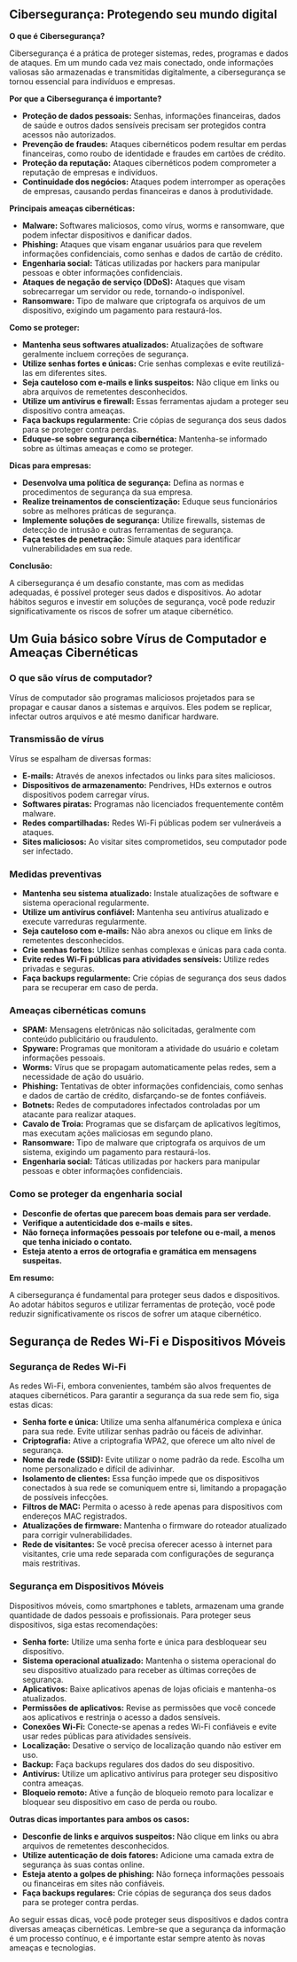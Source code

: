 ## Cibersegurança: Protegendo seu mundo digital

**O que é Cibersegurança?**

Cibersegurança é a prática de proteger sistemas, redes, programas e dados de ataques. Em um mundo cada vez mais conectado, onde informações valiosas são armazenadas e transmitidas digitalmente, a cibersegurança se tornou essencial para indivíduos e empresas.

**Por que a Cibersegurança é importante?**

* **Proteção de dados pessoais:** Senhas, informações financeiras, dados de saúde e outros dados sensíveis precisam ser protegidos contra acessos não autorizados.
* **Prevenção de fraudes:** Ataques cibernéticos podem resultar em perdas financeiras, como roubo de identidade e fraudes em cartões de crédito.
* **Proteção da reputação:** Ataques cibernéticos podem comprometer a reputação de empresas e indivíduos.
* **Continuidade dos negócios:** Ataques podem interromper as operações de empresas, causando perdas financeiras e danos à produtividade.

**Principais ameaças cibernéticas:**

* **Malware:** Softwares maliciosos, como vírus, worms e ransomware, que podem infectar dispositivos e danificar dados.
* **Phishing:** Ataques que visam enganar usuários para que revelem informações confidenciais, como senhas e dados de cartão de crédito.
* **Engenharia social:** Táticas utilizadas por hackers para manipular pessoas e obter informações confidenciais.
* **Ataques de negação de serviço (DDoS):** Ataques que visam sobrecarregar um servidor ou rede, tornando-o indisponível.
* **Ransomware:** Tipo de malware que criptografa os arquivos de um dispositivo, exigindo um pagamento para restaurá-los.

**Como se proteger:**

* **Mantenha seus softwares atualizados:** Atualizações de software geralmente incluem correções de segurança.
* **Utilize senhas fortes e únicas:** Crie senhas complexas e evite reutilizá-las em diferentes sites.
* **Seja cauteloso com e-mails e links suspeitos:** Não clique em links ou abra arquivos de remetentes desconhecidos.
* **Utilize um antivírus e firewall:** Essas ferramentas ajudam a proteger seu dispositivo contra ameaças.
* **Faça backups regularmente:** Crie cópias de segurança dos seus dados para se proteger contra perdas.
* **Eduque-se sobre segurança cibernética:** Mantenha-se informado sobre as últimas ameaças e como se proteger.

**Dicas para empresas:**

* **Desenvolva uma política de segurança:** Defina as normas e procedimentos de segurança da sua empresa.
* **Realize treinamentos de conscientização:** Eduque seus funcionários sobre as melhores práticas de segurança.
* **Implemente soluções de segurança:** Utilize firewalls, sistemas de detecção de intrusão e outras ferramentas de segurança.
* **Faça testes de penetração:** Simule ataques para identificar vulnerabilidades em sua rede.

**Conclusão:**

A cibersegurança é um desafio constante, mas com as medidas adequadas, é possível proteger seus dados e dispositivos. Ao adotar hábitos seguros e investir em soluções de segurança, você pode reduzir significativamente os riscos de sofrer um ataque cibernético.

## Um Guia básico sobre Vírus de Computador e Ameaças Cibernéticas

### O que são vírus de computador?
Vírus de computador são programas maliciosos projetados para se propagar e causar danos a sistemas e arquivos. Eles podem se replicar, infectar outros arquivos e até mesmo danificar hardware.

### Transmissão de vírus
Vírus se espalham de diversas formas:

* **E-mails:** Através de anexos infectados ou links para sites maliciosos.
* **Dispositivos de armazenamento:** Pendrives, HDs externos e outros dispositivos podem carregar vírus.
* **Softwares piratas:** Programas não licenciados frequentemente contêm malware.
* **Redes compartilhadas:** Redes Wi-Fi públicas podem ser vulneráveis a ataques.
* **Sites maliciosos:** Ao visitar sites comprometidos, seu computador pode ser infectado.

### Medidas preventivas
* **Mantenha seu sistema atualizado:** Instale atualizações de software e sistema operacional regularmente.
* **Utilize um antivírus confiável:** Mantenha seu antivírus atualizado e execute varreduras regularmente.
* **Seja cauteloso com e-mails:** Não abra anexos ou clique em links de remetentes desconhecidos.
* **Crie senhas fortes:** Utilize senhas complexas e únicas para cada conta.
* **Evite redes Wi-Fi públicas para atividades sensíveis:** Utilize redes privadas e seguras.
* **Faça backups regularmente:** Crie cópias de segurança dos seus dados para se recuperar em caso de perda.

### Ameaças cibernéticas comuns

* **SPAM:** Mensagens eletrônicas não solicitadas, geralmente com conteúdo publicitário ou fraudulento.
* **Spyware:** Programas que monitoram a atividade do usuário e coletam informações pessoais.
* **Worms:** Vírus que se propagam automaticamente pelas redes, sem a necessidade de ação do usuário.
* **Phishing:** Tentativas de obter informações confidenciais, como senhas e dados de cartão de crédito, disfarçando-se de fontes confiáveis.
* **Botnets:** Redes de computadores infectados controladas por um atacante para realizar ataques.
* **Cavalo de Troia:** Programas que se disfarçam de aplicativos legítimos, mas executam ações maliciosas em segundo plano.
* **Ransomware:** Tipo de malware que criptografa os arquivos de um sistema, exigindo um pagamento para restaurá-los.
* **Engenharia social:** Táticas utilizadas por hackers para manipular pessoas e obter informações confidenciais.

### Como se proteger da engenharia social
* **Desconfie de ofertas que parecem boas demais para ser verdade.**
* **Verifique a autenticidade dos e-mails e sites.**
* **Não forneça informações pessoais por telefone ou e-mail, a menos que tenha iniciado o contato.**
* **Esteja atento a erros de ortografia e gramática em mensagens suspeitas.**

**Em resumo:**

A cibersegurança é fundamental para proteger seus dados e dispositivos. Ao adotar hábitos seguros e utilizar ferramentas de proteção, você pode reduzir significativamente os riscos de sofrer um ataque cibernético.

## Segurança de Redes Wi-Fi e Dispositivos Móveis

### Segurança de Redes Wi-Fi

As redes Wi-Fi, embora convenientes, também são alvos frequentes de ataques cibernéticos. Para garantir a segurança da sua rede sem fio, siga estas dicas:

* **Senha forte e única:** Utilize uma senha alfanumérica complexa e única para sua rede. Evite utilizar senhas padrão ou fáceis de adivinhar.
* **Criptografia:** Ative a criptografia WPA2, que oferece um alto nível de segurança.
* **Nome da rede (SSID):** Evite utilizar o nome padrão da rede. Escolha um nome personalizado e difícil de adivinhar.
* **Isolamento de clientes:** Essa função impede que os dispositivos conectados à sua rede se comuniquem entre si, limitando a propagação de possíveis infecções.
* **Filtros de MAC:** Permita o acesso à rede apenas para dispositivos com endereços MAC registrados.
* **Atualizações de firmware:** Mantenha o firmware do roteador atualizado para corrigir vulnerabilidades.
* **Rede de visitantes:** Se você precisa oferecer acesso à internet para visitantes, crie uma rede separada com configurações de segurança mais restritivas.

### Segurança em Dispositivos Móveis

Dispositivos móveis, como smartphones e tablets, armazenam uma grande quantidade de dados pessoais e profissionais. Para proteger seus dispositivos, siga estas recomendações:

* **Senha forte:** Utilize uma senha forte e única para desbloquear seu dispositivo.
* **Sistema operacional atualizado:** Mantenha o sistema operacional do seu dispositivo atualizado para receber as últimas correções de segurança.
* **Aplicativos:** Baixe aplicativos apenas de lojas oficiais e mantenha-os atualizados.
* **Permissões de aplicativos:** Revise as permissões que você concede aos aplicativos e restrinja o acesso a dados sensíveis.
* **Conexões Wi-Fi:** Conecte-se apenas a redes Wi-Fi confiáveis e evite usar redes públicas para atividades sensíveis.
* **Localização:** Desative o serviço de localização quando não estiver em uso.
* **Backup:** Faça backups regulares dos dados do seu dispositivo.
* **Antivírus:** Utilize um aplicativo antivírus para proteger seu dispositivo contra ameaças.
* **Bloqueio remoto:** Ative a função de bloqueio remoto para localizar e bloquear seu dispositivo em caso de perda ou roubo.

**Outras dicas importantes para ambos os casos:**

* **Desconfie de links e arquivos suspeitos:** Não clique em links ou abra arquivos de remetentes desconhecidos.
* **Utilize autenticação de dois fatores:** Adicione uma camada extra de segurança às suas contas online.
* **Esteja atento a golpes de phishing:** Não forneça informações pessoais ou financeiras em sites não confiáveis.
* **Faça backups regulares:** Crie cópias de segurança dos seus dados para se proteger contra perdas.

Ao seguir essas dicas, você pode proteger seus dispositivos e dados contra diversas ameaças cibernéticas. Lembre-se que a segurança da informação é um processo contínuo, e é importante estar sempre atento às novas ameaças e tecnologias.
